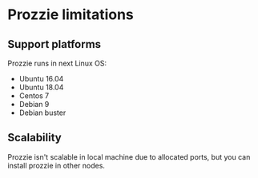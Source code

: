 ---
---

# Prozzie limitations

## Support platforms

Prozzie runs in next Linux OS:
- Ubuntu 16.04
- Ubuntu 18.04
- Centos 7
- Debian 9
- Debian buster

## Scalability

Prozzie isn't scalable in local machine due to allocated ports, but you can install prozzie in other nodes.
